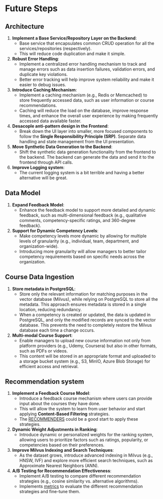 # Future Steps




## Architecture

1. **Implement a Base Service/Repository Layer on the Backend**:
    - Base service that encapsulates common CRUD operation for all the services/repositories (respectively).
    - This will reduce code duplication and make it simple.
2. **Robust Error Handling**:
   - Implement a centralized error handling mechanism to track and manage errors such as data insertion failures, validation errors, and duplicate key violations.
   - Better error tracking will help improve system reliability and make it easier to debug issues.
3. **Introduce Caching Mechanism**:
   - Implement a caching mechanism (e.g., Redis or Memcached) to store frequently accessed data, such as user information or course recommendations.
   - Caching will reduce the load on the database, improve response times, and enhance the overall user experience by making frequently accessed data available faster.
4. **Desacople anti-pattern design in the Frontend**:
   - Break down the UI layer into smaller, more focused components to follow the **Single Responsibility Principle (SRP)**. Separate data handling and state management from the UI presentation.
5. **Move Synthetic Data Generation to the Backend**:
   - Shift the synthetic data generation functionality from the frontend to the backend. The backend can generate the data and send it to the frontend through API calls.
6. **Improve Logging system**:
    - The current logging system is a bit terrible and having a better alternative will be great.

## Data Model

1. **Expand Feedback Model**:
   - Enhance the feedback model to support more detailed and dynamic feedback, such as multi-dimensional feedback (e.g., qualitative comments, competency-specific ratings, and 360-degree feedback).
2. **Support for Dynamic Competency Levels**:
    - Make competency levels more dynamic by allowing for multiple levels of granularity (e.g., individual, team, department, and organization-wide).
    - Introducing more granularity will allow managers to better tailor competency requirements based on specific needs across the organization.

## Course Data Ingestion

1. **Store metadata in PostgreSQL**:
   - Store only the relevant information for matching purposes in the vector database (Milvus), while relying on PostgreSQL to store all the metadata. This approach ensures metadata is stored in a single location, reducing redundancy.
   - When a competency is created or updated, the data is updated in PostgreSQL, and only the modified records are synced to the vector database. This prevents the need to completely restore the Milvus database each time a change occurs.
2. **Multi-modal Course Support**:
   - Enable managers to upload new course information not only from platform providers (e.g., Udemy, Coursera) but also in other formats, such as PDFs or videos.
   - This content will be stored in an appropriate format and uploaded to a storage bucket system (e.g., S3, MinIO, Azure Blob Storage) for efficient access and retrieval.

## Recommendation system

1. **Implement a Feedback Course Model**:
    - Introduce a feedback course mechanism where users can provide input about the courses they have done.
    - This will allow the system to learn from user behavior and start applying **Content-Based Filtering** strategies.
    - The [RECOMMENDERS](https://github.com/recommenders-team/recommenders) could be a good start to apply these strategies.
2. **Dynamic Weight Adjustments in Ranking**:
   - Introduce dynamic or personalized weights for the ranking system, allowing users to prioritize factors such as ratings, popularity, or competencies based on their preferences.
3. **Improve Milvus Indexing and Search Techniques**:
   - As the dataset grows, introduce advanced indexing in Milvus (e.g., HNSW, IVF) and explore more efficient search techniques, such as Approximate Nearest Neighbors (ANN).
4. **A/B Testing for Recommendation Effectiveness**:
   - Implement A/B testing to compare different recommendation strategies (e.g., cosine similarity vs. alternative algorithms).
   - Implements [metrics](https://github.com/recommenders-team/recommenders/tree/main/examples/03_evaluate) to evaluate the different recommendation strategies and fine-tune them.